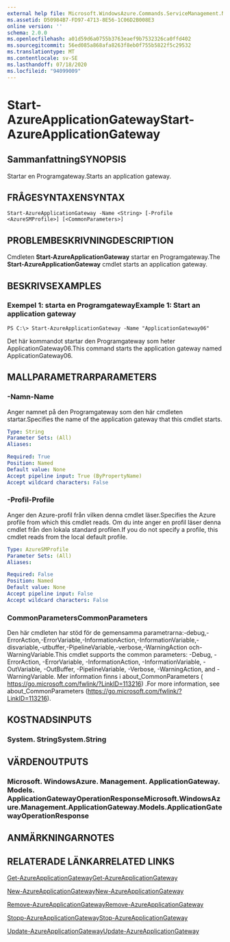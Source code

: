 ```yaml
---
external help file: Microsoft.WindowsAzure.Commands.ServiceManagement.Network.dll-Help.xml
ms.assetid: D50984B7-FD97-4713-8E56-1C06D2B008E3
online version: ''
schema: 2.0.0
ms.openlocfilehash: a01d59d6a0755b3763eaef9b7532326ca0ffd402
ms.sourcegitcommit: 56ed085a868afa8263f8eb0f755b5822f5c29532
ms.translationtype: MT
ms.contentlocale: sv-SE
ms.lasthandoff: 07/18/2020
ms.locfileid: "94099009"
---
```

# <span data-ttu-id="86c42-101">Start-AzureApplicationGateway</span><span class="sxs-lookup"><span data-stu-id="86c42-101">Start-AzureApplicationGateway</span></span>

## <span data-ttu-id="86c42-102">Sammanfattning</span><span class="sxs-lookup"><span data-stu-id="86c42-102">SYNOPSIS</span></span>
<span data-ttu-id="86c42-103">Startar en Programgateway.</span><span class="sxs-lookup"><span data-stu-id="86c42-103">Starts an application gateway.</span></span>

## <span data-ttu-id="86c42-104">FRÅGESYNTAXEN</span><span class="sxs-lookup"><span data-stu-id="86c42-104">SYNTAX</span></span>

```
Start-AzureApplicationGateway -Name <String> [-Profile <AzureSMProfile>] [<CommonParameters>]
```

## <span data-ttu-id="86c42-105">PROBLEMBESKRIVNING</span><span class="sxs-lookup"><span data-stu-id="86c42-105">DESCRIPTION</span></span>
<span data-ttu-id="86c42-106">Cmdleten **Start-AzureApplicationGateway** startar en Programgateway.</span><span class="sxs-lookup"><span data-stu-id="86c42-106">The **Start-AzureApplicationGateway** cmdlet starts an application gateway.</span></span>

## <span data-ttu-id="86c42-107">BESKRIVS</span><span class="sxs-lookup"><span data-stu-id="86c42-107">EXAMPLES</span></span>

### <span data-ttu-id="86c42-108">Exempel 1: starta en Programgateway</span><span class="sxs-lookup"><span data-stu-id="86c42-108">Example 1: Start an application gateway</span></span>
```
PS C:\> Start-AzureApplicationGateway -Name "ApplicationGateway06"
```

<span data-ttu-id="86c42-109">Det här kommandot startar den Programgateway som heter ApplicationGateway06.</span><span class="sxs-lookup"><span data-stu-id="86c42-109">This command starts the application gateway named ApplicationGateway06.</span></span>

## <span data-ttu-id="86c42-110">MALLPARAMETRAR</span><span class="sxs-lookup"><span data-stu-id="86c42-110">PARAMETERS</span></span>

### <span data-ttu-id="86c42-111">-Namn</span><span class="sxs-lookup"><span data-stu-id="86c42-111">-Name</span></span>
<span data-ttu-id="86c42-112">Anger namnet på den Programgateway som den här cmdleten startar.</span><span class="sxs-lookup"><span data-stu-id="86c42-112">Specifies the name of the application gateway that this cmdlet starts.</span></span>

```yaml
Type: String
Parameter Sets: (All)
Aliases: 

Required: True
Position: Named
Default value: None
Accept pipeline input: True (ByPropertyName)
Accept wildcard characters: False
```

### <span data-ttu-id="86c42-113">-Profil</span><span class="sxs-lookup"><span data-stu-id="86c42-113">-Profile</span></span>
<span data-ttu-id="86c42-114">Anger den Azure-profil från vilken denna cmdlet läser.</span><span class="sxs-lookup"><span data-stu-id="86c42-114">Specifies the Azure profile from which this cmdlet reads.</span></span> <span data-ttu-id="86c42-115">Om du inte anger en profil läser denna cmdlet från den lokala standard profilen.</span><span class="sxs-lookup"><span data-stu-id="86c42-115">If you do not specify a profile, this cmdlet reads from the local default profile.</span></span>

```yaml
Type: AzureSMProfile
Parameter Sets: (All)
Aliases: 

Required: False
Position: Named
Default value: None
Accept pipeline input: False
Accept wildcard characters: False
```

### <span data-ttu-id="86c42-116">CommonParameters</span><span class="sxs-lookup"><span data-stu-id="86c42-116">CommonParameters</span></span>
<span data-ttu-id="86c42-117">Den här cmdleten har stöd för de gemensamma parametrarna:-debug,-ErrorAction,-ErrorVariable,-InformationAction,-InformationVariable,-disvariable,-utbuffer,-PipelineVariable,-verbose,-WarningAction och-WarningVariable.</span><span class="sxs-lookup"><span data-stu-id="86c42-117">This cmdlet supports the common parameters: -Debug, -ErrorAction, -ErrorVariable, -InformationAction, -InformationVariable, -OutVariable, -OutBuffer, -PipelineVariable, -Verbose, -WarningAction, and -WarningVariable.</span></span> <span data-ttu-id="86c42-118">Mer information finns i about_CommonParameters ( https://go.microsoft.com/fwlink/?LinkID=113216) .</span><span class="sxs-lookup"><span data-stu-id="86c42-118">For more information, see about_CommonParameters (https://go.microsoft.com/fwlink/?LinkID=113216).</span></span>

## <span data-ttu-id="86c42-119">KOSTNADS</span><span class="sxs-lookup"><span data-stu-id="86c42-119">INPUTS</span></span>

### <span data-ttu-id="86c42-120">System. String</span><span class="sxs-lookup"><span data-stu-id="86c42-120">System.String</span></span>

## <span data-ttu-id="86c42-121">VÄRDEN</span><span class="sxs-lookup"><span data-stu-id="86c42-121">OUTPUTS</span></span>

### <span data-ttu-id="86c42-122">Microsoft. WindowsAzure. Management. ApplicationGateway. Models. ApplicationGatewayOperationResponse</span><span class="sxs-lookup"><span data-stu-id="86c42-122">Microsoft.WindowsAzure.Management.ApplicationGateway.Models.ApplicationGatewayOperationResponse</span></span>

## <span data-ttu-id="86c42-123">ANMÄRKNINGAR</span><span class="sxs-lookup"><span data-stu-id="86c42-123">NOTES</span></span>

## <span data-ttu-id="86c42-124">RELATERADE LÄNKAR</span><span class="sxs-lookup"><span data-stu-id="86c42-124">RELATED LINKS</span></span>

[<span data-ttu-id="86c42-125">Get-AzureApplicationGateway</span><span class="sxs-lookup"><span data-stu-id="86c42-125">Get-AzureApplicationGateway</span></span>](./Get-AzureApplicationGateway.md)

[<span data-ttu-id="86c42-126">New-AzureApplicationGateway</span><span class="sxs-lookup"><span data-stu-id="86c42-126">New-AzureApplicationGateway</span></span>](./New-AzureApplicationGateway.md)

[<span data-ttu-id="86c42-127">Remove-AzureApplicationGateway</span><span class="sxs-lookup"><span data-stu-id="86c42-127">Remove-AzureApplicationGateway</span></span>](./Remove-AzureApplicationGateway.md)

[<span data-ttu-id="86c42-128">Stopp-AzureApplicationGateway</span><span class="sxs-lookup"><span data-stu-id="86c42-128">Stop-AzureApplicationGateway</span></span>](./Stop-AzureApplicationGateway.md)

[<span data-ttu-id="86c42-129">Update-AzureApplicationGateway</span><span class="sxs-lookup"><span data-stu-id="86c42-129">Update-AzureApplicationGateway</span></span>](./Update-AzureApplicationGateway.md)


